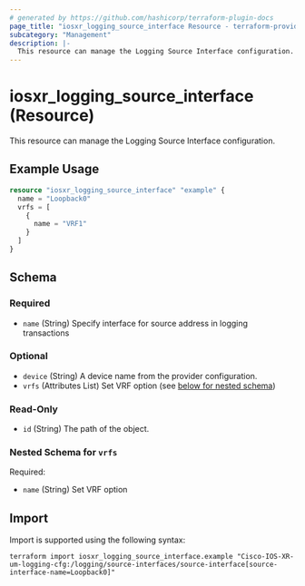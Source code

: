 ```yaml
---
# generated by https://github.com/hashicorp/terraform-plugin-docs
page_title: "iosxr_logging_source_interface Resource - terraform-provider-iosxr"
subcategory: "Management"
description: |-
  This resource can manage the Logging Source Interface configuration.
---
```


# iosxr_logging_source_interface (Resource)

This resource can manage the Logging Source Interface configuration.

## Example Usage

```terraform
resource "iosxr_logging_source_interface" "example" {
  name = "Loopback0"
  vrfs = [
    {
      name = "VRF1"
    }
  ]
}
```

<!-- schema generated by tfplugindocs -->
## Schema

### Required

- `name` (String) Specify interface for source address in logging transactions

### Optional

- `device` (String) A device name from the provider configuration.
- `vrfs` (Attributes List) Set VRF option (see [below for nested schema](#nestedatt--vrfs))

### Read-Only

- `id` (String) The path of the object.

<a id="nestedatt--vrfs"></a>
### Nested Schema for `vrfs`

Required:

- `name` (String) Set VRF option

## Import

Import is supported using the following syntax:

```shell
terraform import iosxr_logging_source_interface.example "Cisco-IOS-XR-um-logging-cfg:/logging/source-interfaces/source-interface[source-interface-name=Loopback0]"
```
